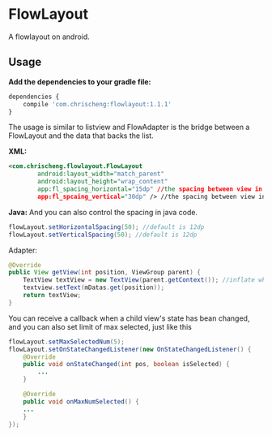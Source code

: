 # FlowLayout
A flowlayout on android.
## Usage
**Add the dependencies to your gradle file:**
```javascript
dependencies {
	compile 'com.chrischeng:flowlayout:1.1.1'
}
```

The usage is similar to listview and FlowAdapter is the bridge between a FlowLayout and the data that backs the list.  

**XML:**
```xml
<com.chrischeng.flowlayout.FlowLayout
        android:layout_width="match_parent"
        android:layout_height="wrap_content"
        app:fl_spacing_horizontal="15dp" //the spacing between view in one row.
        app:fl_spcaing_vertical="30dp" /> //the spacing between view in one row.
```
**Java:**
And you can also control the spacing in java code.
```java
flowLayout.setHorizontalSpacing(50); //default is 12dp
flowLayout.setVerticalSpacing(50); //default is 12dp
```
Adapter:
```java
@Override
public View getView(int position, ViewGroup parent) {
    TextView textView = new TextView(parent.getContext()); //inflate whatever you want just like android.widget.Adapter
    textview.setText(mDatas.get(position));
    return textView;
}
```
You can receive a callback when a child view's state has bean changed, and you can also set limit of max selected, just like this
```java
flowLayout.setMaxSelectedNum(5);
flowLayout.setOnStateChangedListener(new OnStateChangedListener() {
    @Override
    public void onStateChanged(int pos, boolean isSelected) {
    	...      
    }

    @Override
    public void onMaxNumSelected() {
	...             
    }
});
``` 
